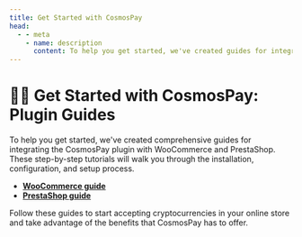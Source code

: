 ```yaml
---
title: Get Started with CosmosPay
head:
  - - meta
    - name: description
      content: To help you get started, we've created guides for integrating the plugin with WooCommerce and PrestaShop
---
```

# 🏃‍♂️ Get Started with CosmosPay: Plugin Guides

To help you get started, we've created comprehensive guides for integrating the CosmosPay plugin with WooCommerce and PrestaShop. These step-by-step tutorials will walk you through the installation, configuration, and setup process.

- **[WooCommerce guide](woocommerce-plugin)**
- **[PrestaShop guide](prestashop-plugin)**

Follow these guides to start accepting cryptocurrencies in your online store and take advantage of the benefits that CosmosPay has to offer.
